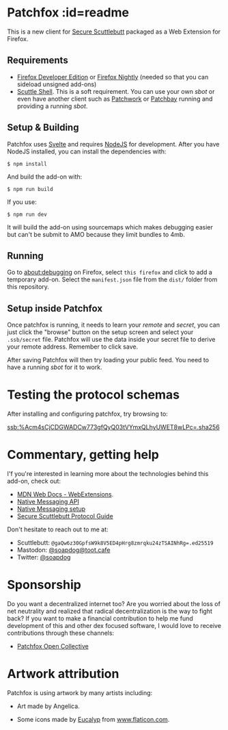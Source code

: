 # Patchfox :id=readme
This is a new client for [Secure Scuttlebutt](http://scuttlebutt.nz) packaged as a Web Extension for Firefox.

## Requirements

* [Firefox Developer Edition](https://www.mozilla.org/en-US/firefox/developer/) or [Firefox Nightly](https://www.mozilla.org/en-US/firefox/nightly/) (needed so that you can sideload unsigned add-ons)
* [Scuttle Shell](https://github.com/ssbc/scuttle-shell). This is a soft requirement. You can use your own _sbot_ or even have another client such as [Patchwork](http://github.com/ssbc/patchwork) or [Patchbay](http://github.com/ssbc/patchbay) running and providing a running _sbot_. 


## Setup & Building

Patchfox uses [Svelte](https://svelte.technology) and requires [NodeJS](https://nodejs.org) for development. After you have NodeJS installed, you can install the dependencies with:

```
$ npm install
```

And build the add-on with:

```
$ npm run build
```

If you use:

```
$ npm run dev
```

It will build the add-on using sourcemaps which makes debugging easier but can't be submit to AMO because they limit bundles to 4mb.

## Running

Go to [about:debugging](about:debugging) on Firefox, select `this firefox` and click to add a temporary add-on. Select the `manifest.json` file from the `dist/` folder from this repository.

## Setup inside Patchfox

Once patchfox is running, it needs to learn your _remote_ and _secret_, you can just click the "browse" button on the setup screen and select your `.ssb/secret` file. Patchfox will use the data inside your secret file to derive your remote address. Remember to click save. 

After saving Patchfox will then try loading your public feed. You need to have a running _sbot_ for it to work.

# Testing the protocol schemas

After installing and configuring patchfox, try browsing to:

[ssb:%Acm4sCjCDGWADCw773gfQyQ03tVYmxQLhyUWET8wLPc=.sha256](ssb:%Acm4sCjCDGWADCw773gfQyQ03tVYmxQLhyUWET8wLPc=.sha256)

# Commentary, getting help

I'f you're interested in learning more about the technologies behind this add-on, check out:

* [MDN Web Docs - WebExtensions](https://developer.mozilla.org/en-US/Add-ons/WebExtensions/).
* [Native Messaging API](https://developer.mozilla.org/en-US/Add-ons/WebExtensions/Native_messaging)
* [Native Messaging setup](https://developer.mozilla.org/en-US/Add-ons/WebExtensions/Native_messaging#Setup)
* [Secure Scuttlebutt Protocol Guide](https://ssbc.github.io/scuttlebutt-protocol-guide/)

Don't hesitate to reach out to me at:

* Scuttlebutt: `@gaQw6z30GpfsW9k8V5ED4pHrg8zmrqku24zTSAINhRg=.ed25519`
* Mastodon: [@soapdog@toot.cafe](https://toot.cafe/@soapdog)
* Twitter: [@soapdog](http://twitter.com/soapdog/)

# Sponsorship

Do you want a decentralized internet too? Are you worried about the loss of net neutrality and realized that radical decentralization is the way to fight back? If you want to make a financial contribution to help me fund development of this and other dex focused software, I would love to receive contributions through these channels:

* [Patchfox Open Collective](https://opencollective.com/patchfox)


# Artwork attribution

Patchfox is using artwork by many artists including:

* Art made by Angelica. 

* Some icons made by <a href="https://www.flaticon.com/authors/eucalyp" title="Eucalyp">Eucalyp</a> from <a href="https://www.flaticon.com/" title="Flaticon">www.flaticon.com</a>.
